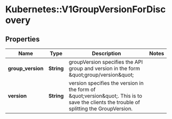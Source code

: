 # Kubernetes::V1GroupVersionForDiscovery

## Properties
Name | Type | Description | Notes
------------ | ------------- | ------------- | -------------
**group_version** | **String** | groupVersion specifies the API group and version in the form \&quot;group/version\&quot; | 
**version** | **String** | version specifies the version in the form of \&quot;version\&quot;. This is to save the clients the trouble of splitting the GroupVersion. | 


